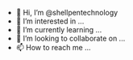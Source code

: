 - 👋 Hi, I’m @shellpentechnology
- 👀 I’m interested in ...
- 🌱 I’m currently learning ...
- 💞️ I’m looking to collaborate on ...
- 📫 How to reach me ...

<!---
shellpentechnology/shellpentechnology is a ✨ special ✨ repository because its `README.md` (this file) appears on your GitHub profile.
You can click the Preview link to take a look at your changes.
--->
